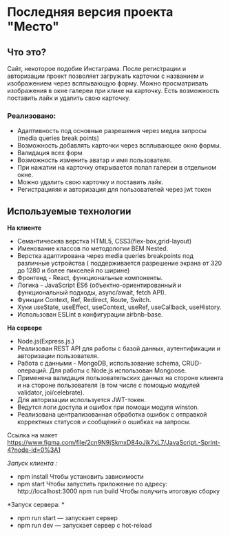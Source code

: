 # Последняя версия проекта "Место"



## Что это?
Сайт, некоторое подобие Инстаграма. После регистрации и авторизации проект позволяет загружать карточки с названием и изображением через всплывающую форму.
Можно просматривать изображения в окне галереи при клике на карточку. Есть возможность поставить лайк и удалить свою карточку.

### Реализовано: 
+ Адаптивность под основные разрешения через медиа запросы (media queries break points)
+ Возможность добавлять карточки через всплывающее окно формы.
+ Валидация всех форм
+ Возможность изменить аватар и имя пользователя. 
+ При нажатии на карточку открывается попап галереи в отдельном окне. 
+ Можно удалить свою карточку и поставить лайк.
+ Регистрацияяя и авторизация для пользователей через jwt токен


## Используемые технологии
**На клиенте**
+ Семантическяа верстка HTML5, CSS3(flex-box,grid-layout)
+ Именование классов по методологии  BEM Nested.
+ Верстка адаптирована через media queries breakpoints под различные устройства ( поддерживается разрешение экрана от 320 до 1280 и более пикселей по ширине)
+ Фронтенд - React, функциональные компоненты.
+ Логика - JavaScript ES6 (объектно-ориентированный и функциональный подходы, async/await, fetch API).
+ Функции Context, Ref, Redirect, Route, Switch.
+ Хуки useState, useEffect, useContext, useRef, useCallback, useHistory.
+ Использован ESLint в конфигурации airbnb-base.

**На сервере** 
+ Node.js(Express.js.)
+ Реализован REST API для работы с базой данных, аутентификации и авторизации пользователя.
+ Работа с данными - MongoDB, использование schema, CRUD-операций. Для работы с Node.js использован Mongoose.
+ Применена валидация пользовательских данных на стороне клиента и на стороне пользователя (в том числе с помощью модулей validator, joi/celebrate).
+ Для авторизации используется JWT-токен.
+ Ведутся логи доступа и ошибок при помощи модуля winston.
+ Реализована централизованная обработка ошибок с отправкой корректных статусов и сообщений о ошибках на запросы.


Ссылка на макет https://www.figma.com/file/2cn9N9jSkmxD84oJik7xL7/JavaScript.-Sprint-4?node-id=0%3A1

*Запуск клиента :*
+ npm install
Чтобы установить зависимости
+ npm start
Чтобы запустить приложение по адресу: http://localhost:3000
npm run build Чтобы получить итоговую сборку

*Запуск сервера: *
+ npm run start — запускает сервер
+ npm run dev — запускает сервер с hot-reload

